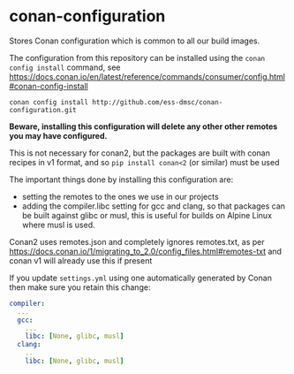 # conan-configuration
Stores Conan configuration which is common to all our build images.

The configuration from this repository can be installed using the `conan config install` command, see
https://docs.conan.io/en/latest/reference/commands/consumer/config.html#conan-config-install

```
conan config install http://github.com/ess-dmsc/conan-configuration.git
```

**Beware, installing this configuration will delete any other other remotes you may have configured.**

This is not necessary for conan2, but the packages are built with conan recipes in v1 format, and so `pip install conan<2` (or similar) must be used

The important things done by installing this configuration are:
- setting the remotes to the ones we use in our projects
- adding the compiler.libc setting for gcc and clang, so that packages can be built against glibc or musl, this is useful for builds on Alpine Linux where musl is used.

Conan2 uses remotes.json and completely ignores remotes.txt, as per https://docs.conan.io/1/migrating_to_2.0/config_files.html#remotes-txt and conan v1 will already use this if present

If you update `settings.yml` using one automatically generated by Conan then make sure you retain this change:
```yml
compiler:
  ...
  gcc:
    ...
    libc: [None, glibc, musl]
  clang:
    ..
    libc: [None, glibc, musl]
```
